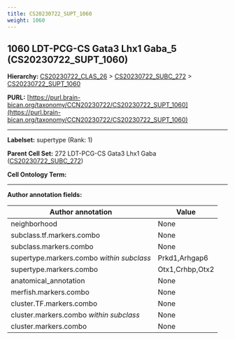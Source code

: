 ```yaml
---
title: CS20230722_SUPT_1060
weight: 1060
---
```

## 1060 LDT-PCG-CS Gata3 Lhx1 Gaba_5 (CS20230722_SUPT_1060)
<b>Hierarchy: </b>
[CS20230722_CLAS_26](../CS20230722_CLAS_26) >
[CS20230722_SUBC_272](../CS20230722_SUBC_272) >
[CS20230722_SUPT_1060](../CS20230722_SUPT_1060)

**PURL:** [https://purl.brain-bican.org/taxonomy/CCN20230722/CS20230722_SUPT_1060](https://purl.brain-bican.org/taxonomy/CCN20230722/CS20230722_SUPT_1060)

---


**Labelset:** supertype (Rank: 1)

**Parent Cell Set:** 272 LDT-PCG-CS Gata3 Lhx1 Gaba ([CS20230722_SUBC_272](../CS20230722_SUBC_272))



**Cell Ontology Term:** 

[MARKER GENES.]: #


---

[TRANSFERRED ANNOTATIONS.]: #


[AUTHOR ANNOTATION FIELDS.]: #


**Author annotation fields:**

| Author annotation | Value |
|-------------------|-------|
|neighborhood|None|
|subclass.tf.markers.combo|None|
|subclass.markers.combo|None|
|supertype.markers.combo _within subclass_|Prkd1,Arhgap6|
|supertype.markers.combo|Otx1,Crhbp,Otx2|
|anatomical_annotation|None|
|merfish.markers.combo|None|
|cluster.TF.markers.combo|None|
|cluster.markers.combo _within subclass_|None|
|cluster.markers.combo|None|
